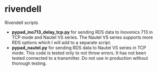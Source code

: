 # rivendell
Rivendell scripts


* **pypad_ino713_delay_tcp.py** for sending RDS data to Inovonics 713 in TCP mode and Nautel VS series.  The Nautel VS series supports more RDS options which I will add to a separate script.  
* **pypad_nautel.py** for sending RDS data to Nautel VS series in TCP mode.  This code is tested only to not throw errors.  It has not been tested connected to a transmitter.  Do not use in production without thorough testing.  
